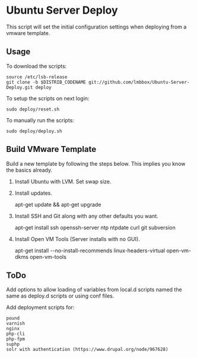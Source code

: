 # Ubuntu Server Deploy

This script will set the initial configuration settings when deploying from a vmware template.

## Usage

To download the scripts:

	source /etc/lsb-release
	git clone -b $DISTRIB_CODENAME git://github.com/lmbbox/Ubuntu-Server-Deploy.git deploy

To setup the scripts on next login:

	sudo deploy/reset.sh

To manually run the scripts:

	sudo deploy/deploy.sh

## Build VMware Template

Build a new template by following the steps below. This implies you know the basics already.

1. Install Ubuntu with LVM. Set swap size.
2. Install updates.

	apt-get update && apt-get upgrade

3. Install SSH and Git along with any other defaults you want.

	apt-get install ssh openssh-server ntp ntpdate curl git subversion

4. Install Open VM Tools (Server installs with no GUI).

	apt-get install --no-install-recommends linux-headers-virtual open-vm-dkms open-vm-tools

## ToDo

Add options to allow loading of variables from local.d scripts named the same as deploy.d scripts or using conf files.

Add deployment scripts for:

	pound
	varnish
	nginx
	php-cli
	php-fpm
	suphp
	solr with authentication (https://www.drupal.org/node/967628)
